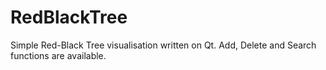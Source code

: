 # RedBlackTree
Simple Red-Black Tree visualisation written on Qt. Add, Delete and Search functions are available.
